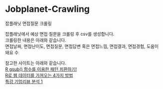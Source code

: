 # Jobplanet-Crawling
잡플래닛 면접질문 크롤링


잡플래닛에서 예상 면접 질문을 크롤링 후 csv를 생성합니다.  
크롤링한 내용은 아래와 같습니다.  
면접날짜, 면접난이도, 면접질문, 면접답변 혹은 면접느낌, 면접결과, 면접경험, 도움이돼요 수  




참고한 사이트는 아래와 같습니다.  
[R gsub() 함수를 이용한 패턴 치환하기!](https://quantumcomputer.tistory.com/99)  
[R로 웹 데이터를 가져오는 4가지 방법](https://tidyverse-korea.github.io/r-meetup-x-presser/kaggle/Meetup_3/crawling/getWebR.pdf)  
[특강 기업리뷰 분석 1](https://mrkevinna.github.io/%ED%8A%B9%EA%B0%95-%EA%B8%B0%EC%97%85%EB%A6%AC%EB%B7%B0-%EB%B6%84%EC%84%9D-1/)
